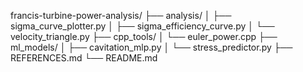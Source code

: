 francis-turbine-power-analysis/
├── analysis/
│   ├── sigma_curve_plotter.py
│   ├── sigma_efficiency_curve.py
│   └── velocity_triangle.py
├── cpp_tools/
│   └── euler_power.cpp
├── ml_models/
│   ├── cavitation_mlp.py
│   └── stress_predictor.py
├── REFERENCES.md
└── README.md
